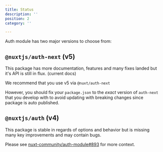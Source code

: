 ```yaml
---
title: Status
description: ''
position: 2
category: ''

---
```


Auth module has two major versions to choose from:

## `@nuxtjs/auth-next` (v5)

This package has more documentation, features and many fixes landed but it's API is still in flux. (current docs)

We recommend that you use v5 via `@nuxt/auth-next`

However, you should fix your `package.json` to the *exact* version of `auth-next` that you develop
with to avoid updating with breaking changes since package is auto published.

## `@nuxtjs/auth` (v4)

This package is stable in regards of options and behavior but is missing many key improvements and may contain bugs.

Please see [nuxt-community/auth-module#893](https://github.com/nuxt-community/auth-module/issues/893) for more context.
